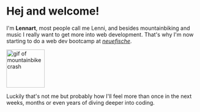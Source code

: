 # Hej and welcome!

I'm **Lennart**, most people call me Lenni, and besides mountainbiking and music I really want to get more into web development. That's why I'm now starting to do a web dev bootcamp at [*neuefische*](https://www.neuefische.de/).

<img src="https://media3.giphy.com/media/v1.Y2lkPTc5MGI3NjExcXhpejMxdHFzMjB3bjQ3ZDh6MjVpazVuY3ptajlsMGkwMmFxcmI0aSZlcD12MV9pbnRlcm5hbF9naWZfYnlfaWQmY3Q9Zw/OZh2prUPYBdXGY8x5U/giphy.gif" height="100" alt="gif of mountainbike crash">

Luckily that's not me but probably how I'll feel more than once in the next weeks, months or even years of diving deeper into coding.
